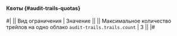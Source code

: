 #### Квоты {#audit-trails-quotas}

#|
|| Вид ограничения | Значение ||
|| Максимальное количество трейлов на одно облако
`audit-trails.trails.count` | 3 ||
|#
